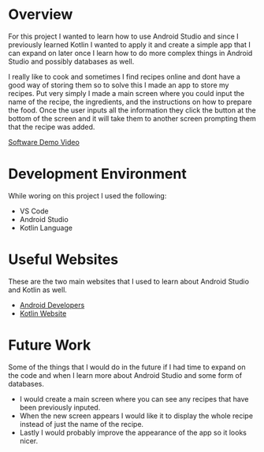 # Overview

For this project I wanted to learn how to use Android Studio and since I previously learned Kotlin I wanted to apply it and create a simple app that I can expand on later once I learn how to do more complex things in Android Studio and possibly databases as well. 

I really like to cook and sometimes I find recipes online and dont have a good way of storing them so to solve this I made an app to store my recipes. Put very simply I made a main screen where you could input the name of the recipe, the ingredients, and the instructions on how to prepare the food. Once the user inputs all the information they click the button at the bottom of the screen and it will take them to another screen prompting them that the recipe was added. 

[Software Demo Video](http://youtube.link.goes.here)

# Development Environment

While woring on this project I used the following:
* VS Code
* Android Studio
* Kotlin Language

# Useful Websites

These are the two main websites that I used to learn about Android Studio and Kotlin as well. 
* [Android Developers](https://developer.android.com/guide)
* [Kotlin Website](https://kotlinlang.org/docs/home.html)

# Future Work

Some of the things that I would do in the future if I had time to expand on the code and when I learn more about Android Studio and some form of databases. 
* I would create a main screen where you can see any recipes that have been previously inputed. 
* When the new screen appears I would like it to display the whole recipe instead of just the name of the recipe. 
* Lastly I would probably improve the appearance of the app so it looks nicer. 

